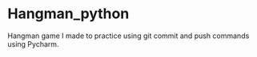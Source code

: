# Hangman_python

Hangman game I made to practice using git commit and push commands using Pycharm. 
